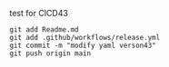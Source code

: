 test for CICD43

```
git add Readme.md
git add .github/workflows/release.yml
git commit -m "modify yaml verson43"
git push origin main
```